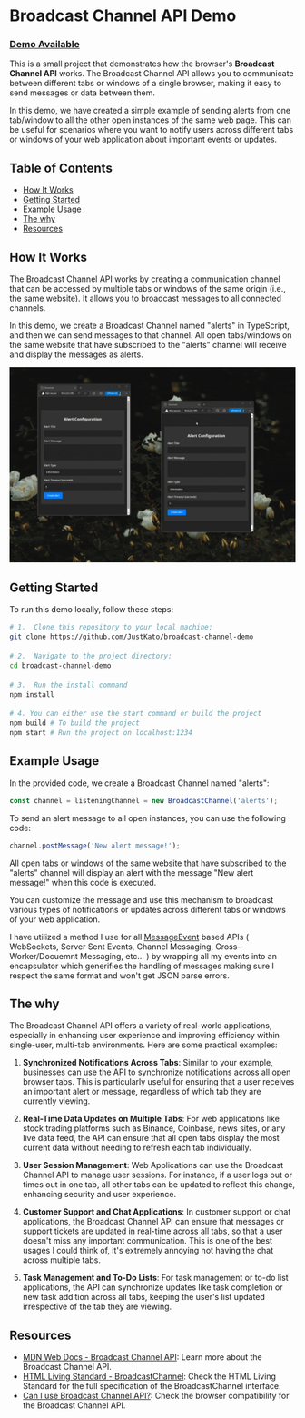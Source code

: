 # Broadcast Channel API Demo

### [Demo Available](https://danlegt.com/projects)

This is a small project that demonstrates how the browser's **Broadcast Channel API** works. The Broadcast Channel API allows you to communicate between different tabs or windows of a single browser, making it easy to send messages or data between them.

In this demo, we have created a simple example of sending alerts from one tab/window to all the other open instances of the same web page. This can be useful for scenarios where you want to notify users across different tabs or windows of your web application about important events or updates.

## Table of Contents

*   [How It Works](#how-it-works)
*   [Getting Started](#getting-started)
*   [Example Usage](#example-usage)
*   [The why](#the-why)
*   [Resources](#resources)

## How It Works

The Broadcast Channel API works by creating a communication channel that can be accessed by multiple tabs or windows of the same origin (i.e., the same website). It allows you to broadcast messages to all connected channels.

In this demo, we create a Broadcast Channel named "alerts" in TypeScript, and then we can send messages to that channel. All open tabs/windows on the same website that have subscribed to the "alerts" channel will receive and display the messages as alerts.

![Demo GIF](./resources/demo.gif)

## Getting Started

To run this demo locally, follow these steps:

```bash
# 1.  Clone this repository to your local machine:
git clone https://github.com/JustKato/broadcast-channel-demo

# 2.  Navigate to the project directory:
cd broadcast-channel-demo

# 3.  Run the install command
npm install

# 4. You can either use the start command or build the project
npm build # To build the project
npm start # Run the project on localhost:1234
```

## Example Usage

In the provided code, we create a Broadcast Channel named "alerts":

```ts
const channel = listeningChannel = new BroadcastChannel('alerts');
```

To send an alert message to all open instances, you can use the following code:
```ts
channel.postMessage('New alert message!');
```

All open tabs or windows of the same website that have subscribed to the "alerts" channel will display an alert with the message "New alert message!" when this code is executed.

You can customize the message and use this mechanism to broadcast various types of notifications or updates across different tabs or windows of your web application.

I have utilized a method I use for all [MessageEvent](https://developer.mozilla.org/en-US/docs/Web/API/MessageEvent) based APIs ( WebSockets, Server Sent Events, Channel Messaging, Cross-Worker/Docuemnt Messaging, etc... ) by wrapping all my events into an encapsulator which generifies the handling of messages making sure I respect the same format and won't get JSON parse errors.

## The why

The Broadcast Channel API offers a variety of real-world applications, especially in enhancing user experience and improving efficiency within single-user, multi-tab environments. Here are some practical examples:

1. **Synchronized Notifications Across Tabs**: Similar to your example, businesses can use the API to synchronize notifications across all open browser tabs. This is particularly useful for ensuring that a user receives an important alert or message, regardless of which tab they are currently viewing.

2. **Real-Time Data Updates on Multiple Tabs**: For web applications like stock trading platforms such as Binance, Coinbase, news sites, or any live data feed, the API can ensure that all open tabs display the most current data without needing to refresh each tab individually.

3. **User Session Management**: Web Applications can use the Broadcast Channel API to manage user sessions. For instance, if a user logs out or times out in one tab, all other tabs can be updated to reflect this change, enhancing security and user experience.

4. **Customer Support and Chat Applications**: In customer support or chat applications, the Broadcast Channel API can ensure that messages or support tickets are updated in real-time across all tabs, so that a user doesn't miss any important communication. This is one of the best usages I could think of, it's extremely annoying not having the chat across multiple tabs.

5. **Task Management and To-Do Lists**: For task management or to-do list applications, the API can synchronize updates like task completion or new task addition across all tabs, keeping the user's list updated irrespective of the tab they are viewing.

## Resources

*   [MDN Web Docs - Broadcast Channel API](https://developer.mozilla.org/en-US/docs/Web/API/Broadcast_Channel_API): Learn more about the Broadcast Channel API.
*   [HTML Living Standard - BroadcastChannel](https://html.spec.whatwg.org/multipage/web-messaging.html#broadcastchannel): Check the HTML Living Standard for the full specification of the BroadcastChannel interface.
*   [Can I use Broadcast Channel API?](https://caniuse.com/?search=Broadcast%20Channel): Check the browser compatibility for the Broadcast Channel API.
